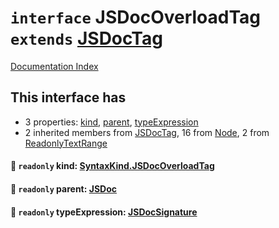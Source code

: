 # `interface` JSDocOverloadTag `extends` [JSDocTag](../interface.JSDocTag/README.md)

[Documentation Index](../README.md)

## This interface has

- 3 properties:
[kind](#-readonly-kind-syntaxkindjsdocoverloadtag),
[parent](#-readonly-parent-jsdoc),
[typeExpression](#-readonly-typeexpression-jsdocsignature)
- 2 inherited members from [JSDocTag](../interface.JSDocTag/README.md), 16 from [Node](../interface.Node/README.md), 2 from [ReadonlyTextRange](../interface.ReadonlyTextRange/README.md)


#### 📄 `readonly` kind: [SyntaxKind.JSDocOverloadTag](../enum.SyntaxKind/README.md#jsdocoverloadtag--339)



#### 📄 `readonly` parent: [JSDoc](../interface.JSDoc/README.md)



#### 📄 `readonly` typeExpression: [JSDocSignature](../interface.JSDocSignature/README.md)



